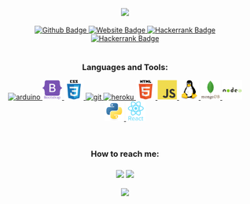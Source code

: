 <div id="header" align="center">
  <img src="https://media.giphy.com/media/M9gbBd9nbDrOTu1Mqx/giphy.gif" width="100"/>
</div>
<br>
<div id="badges" align="center">
  <a href="https://github.com/hamzaplojovic">
    <img src="https://img.shields.io/badge/Github-black?style=for-the-badge&logo=github&logoColor=white" alt="Github Badge"/>
  </a>
  <a href="https://hamzaplojovic.pages.dev/">
    <img src="https://img.shields.io/badge/Website-grey?style=for-the-badge&logo=website" alt="Website Badge"/>
  </a>
  <a href="https://www.hackerrank.com/test08869">
    <img src="https://img.shields.io/badge/Hackerrank-green?style=for-the-badge&logo=hackerrank&logoColor=white" alt="Hackerrank Badge"/>
  </a>
   <a href="https://leetcode.com/hamzaplojovic/">
    <img src="https://img.shields.io/badge/LeetCode-white?style=for-the-badge&logo=leetcode&logoColor=black%22" alt="Hackerrank Badge"/>
  </a>

</div>
<br>
<div align="center"><h3 align="center">Languages and Tools:</h3>
<p> <a href="https://www.arduino.cc/" target="_blank" rel="noreferrer"> <img src="https://cdn.worldvectorlogo.com/logos/arduino-1.svg" alt="arduino" width="40" height="40"/> </a> <a href="https://getbootstrap.com" target="_blank" rel="noreferrer"> <img src="https://raw.githubusercontent.com/devicons/devicon/master/icons/bootstrap/bootstrap-plain-wordmark.svg" alt="bootstrap" width="40" height="40"/> </a> <a href="https://www.w3schools.com/css/" target="_blank" rel="noreferrer"> <img src="https://raw.githubusercontent.com/devicons/devicon/master/icons/css3/css3-original-wordmark.svg" alt="css3" width="40" height="40"/> </a> <a href="https://git-scm.com/" target="_blank" rel="noreferrer"> <img src="https://www.vectorlogo.zone/logos/git-scm/git-scm-icon.svg" alt="git" width="40" height="40"/> </a> <a href="https://heroku.com" target="_blank" rel="noreferrer"> <img src="https://www.vectorlogo.zone/logos/heroku/heroku-icon.svg" alt="heroku" width="40" height="40"/> </a> <a href="https://www.w3.org/html/" target="_blank" rel="noreferrer"> <img src="https://raw.githubusercontent.com/devicons/devicon/master/icons/html5/html5-original-wordmark.svg" alt="html5" width="40" height="40"/> </a> <a href="https://developer.mozilla.org/en-US/docs/Web/JavaScript" target="_blank" rel="noreferrer"> <img src="https://raw.githubusercontent.com/devicons/devicon/master/icons/javascript/javascript-original.svg" alt="javascript" width="40" height="40"/> </a> <a href="https://www.linux.org/" target="_blank" rel="noreferrer"> <img src="https://raw.githubusercontent.com/devicons/devicon/master/icons/linux/linux-original.svg" alt="linux" width="40" height="40"/> </a> <a href="https://www.mongodb.com/" target="_blank" rel="noreferrer"> <img src="https://raw.githubusercontent.com/devicons/devicon/master/icons/mongodb/mongodb-original-wordmark.svg" alt="mongodb" width="40" height="40"/> </a> <a href="https://nodejs.org" target="_blank" rel="noreferrer"> <img src="https://raw.githubusercontent.com/devicons/devicon/master/icons/nodejs/nodejs-original-wordmark.svg" alt="nodejs" width="40" height="40"/> </a> <a href="https://www.python.org" target="_blank" rel="noreferrer"> <img src="https://raw.githubusercontent.com/devicons/devicon/master/icons/python/python-original.svg" alt="python" width="40" height="40"/> </a> <a href="https://reactjs.org/" target="_blank" rel="noreferrer"> <img src="https://raw.githubusercontent.com/devicons/devicon/master/icons/react/react-original-wordmark.svg" alt="react" width="40" height="40"/> </a> </p></div>
<br>
<div align="center">
  <h3>How to reach me:<h3>
  <a href="mailto:hamzaplojovic9@gmail.com"><img src="https://github.com/leungwensen/svg-icon/blob/master/dist/svg/logos/google-gmail.svg" width="40"></a>
  <a href="https://twitter.com/hamzaplojovic1"><img src="https://github.com/leungwensen/svg-icon/blob/master/dist/svg/logos/twitter.svg" width="40"></a>
  
  <a href="https://www.linkedin.com/in/hamzaplojovic"><img src="https://github.com/leungwensen/svg-icon/blob/master/dist/svg/logos/linkedin.svg" width="150"></a>  
  
    
</div>
